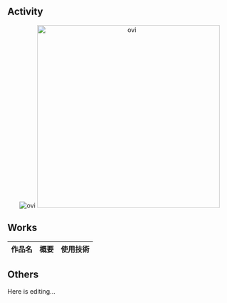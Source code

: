 ## Activity

<div align="center">
  <a>
    <img src="https://github-readme-stats.vercel.app/api/top-langs?username=uyuki234&show_icons=true&locale=en&layout=compact&theme=chartreuse-dark" alt="ovi" />
    <img src="https://github-readme-stats.vercel.app/api?username=uyuki234&show_icons=true&locale=en&theme=chartreuse-dark" alt="ovi" width="410" /></p>
  </a>
</div>


[//]: # (これはコメントです)
<!--
トロフィー表示するやつ↓↓↓横に長いのでコメントアウトしている
<div align="center">
  <a>
    <img src="https://github-profile-trophy.vercel.app/?username=uyuki234&theme=juicyfresh&no-bg=true" />
  </a>
</div>
-->

## Works
| 作品名 | 概要 | 使用技術 |
| ----- | ----- | ----- |

## Others
Here is editing...





<!---
Uyuki234/Uyuki234 is a ✨ special ✨ repository because its `README.md` (this file) appears on your GitHub profile.
You can click the Preview link to take a look at your changes.
--->
